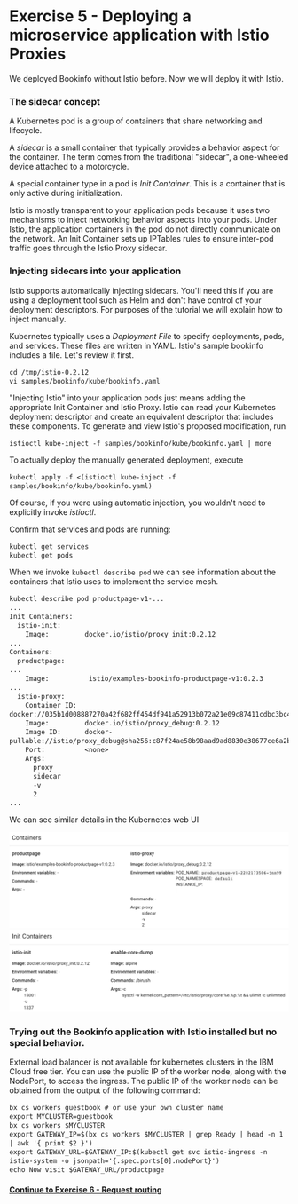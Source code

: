 # Exercise 5 - Deploying a microservice application with Istio Proxies

We deployed Bookinfo without Istio before.  Now we will deploy it with Istio.

### The sidecar concept

A Kubernetes pod is a group of containers that share networking and lifecycle.

A _sidecar_ is a small container that typically provides a behavior aspect for the container.  The term
comes from the traditional "sidecar", a one-wheeled device attached to a motorcycle.

A special container type in a pod is _Init Container_.  This is a container that is only active during initialization.

Istio is mostly transparent to your application pods because it uses two mechanisms to inject networking
behavior aspects into your pods.  Under Istio, the application containers in the pod do not directly
communicate on the network.  An Init Container sets up IPTables rules to ensure inter-pod traffic goes through
the Istio Proxy sidecar.

### Injecting sidecars into your application

Istio supports automatically injecting sidecars.  You'll need this if you are using a deployment tool such as
Helm and don't have control of your deployment descriptors.  For purposes of the tutorial we will explain how
to inject manually.

Kubernetes typically uses a _Deployment File_ to specify deployments, pods, and services.  These files
are written in YAML.  Istio's sample bookinfo includes a file.  Let's review it first.

```
cd /tmp/istio-0.2.12
vi samples/bookinfo/kube/bookinfo.yaml
```

"Injecting Istio" into your application pods just means adding the appropriate Init Container and Istio Proxy.
Istio can read your Kubernetes deployment descriptor and create an equivalent descriptor that includes these
components.  To generate and view Istio's proposed modification, run

```
istioctl kube-inject -f samples/bookinfo/kube/bookinfo.yaml | more
```

To actually deploy the manually generated deployment, execute

```
kubectl apply -f <(istioctl kube-inject -f samples/bookinfo/kube/bookinfo.yaml)
```

Of course, if you were using automatic injection, you wouldn't need to explicitly invoke _istioctl_.

Confirm that services and pods are running:

```
kubectl get services
kubectl get pods
```

When we invoke `kubectl describe pod` we can see information about the containers that Istio uses to
implement the service mesh.

```
kubectl describe pod productpage-v1-...
...
Init Containers:
  istio-init:
    Image:         docker.io/istio/proxy_init:0.2.12
...
Containers:
  productpage:
...
    Image:          istio/examples-bookinfo-productpage-v1:0.2.3
...
  istio-proxy:
    Container ID:  docker://035b1d008887270a42f682ff454df941a52913b072a21e09c87411cdbc3bc434
    Image:         docker.io/istio/proxy_debug:0.2.12
    Image ID:      docker-pullable://istio/proxy_debug@sha256:c87f24ae58b98aad9ad8830e38677ce6a2b29bc341cdf8154f0f48139715d405
    Port:          <none>
    Args:
      proxy
      sidecar
      -v
      2
...
```

We can see similar details in the Kubernetes web UI

![Pod Details UI for productpage](pod-details-withsidecar.png)
![Pod Details UI for productpage](pod-details-init.png)

### Trying out the Bookinfo application with Istio installed but no special behavior.

External load balancer is not available for kubernetes clusters in the IBM Cloud free tier. You can use the public IP of the worker node, along with the NodePort, to access the ingress. The public IP of the worker node can be obtained from the output of the following command:

```
bx cs workers guestbook # or use your own cluster name
export MYCLUSTER=guestbook
bx cs workers $MYCLUSTER
export GATEWAY_IP=$(bx cs workers $MYCLUSTER | grep Ready | head -n 1 | awk '{ print $2 }')
export GATEWAY_URL=$GATEWAY_IP:$(kubectl get svc istio-ingress -n istio-system -o jsonpath='{.spec.ports[0].nodePort}')
echo Now visit $GATEWAY_URL/productpage
```

#### [Continue to Exercise 6 - Request routing](../exercise-6/README.md)